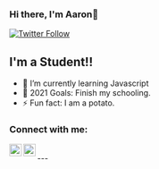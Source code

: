 ### Hi there, I'm Aaron👋

[![Twitter Follow](https://img.shields.io/twitter/follow/Blinker11696?color=1DA1F2&logo=twitter&style=for-the-badge)](https://twitter.com/Blinker11696)

## I'm a Student!!

- 🌱 I’m currently learning Javascript
- 🥅 2021 Goals: Finish my schooling.
- ⚡ Fun fact: I am a potato.

### Connect with me:

[<img align="left" alt="Aaron560 | Twitter" width="22px" src="https://cdn.jsdelivr.net/npm/simple-icons@v3/icons/twitter.svg" />][twitter]
[<img align="left" alt="Aaron560 | LinkedIn" width="22px" src="https://cdn.jsdelivr.net/npm/simple-icons@v3/icons/linkedin.svg" />][linkedin]

<br />
---

<br />
<br />

[twitter]: https://twitter.com/Blinker11696
[linkedin]: https://www.linkedin.com/in/aaron-ashcraft-2ba6831a1/

<!---
Aaron560/Aaron560 is a ✨ special ✨ repository because its `README.md` (this file) appears on your GitHub profile.
You can click the Preview link to take a look at your changes.
--->
